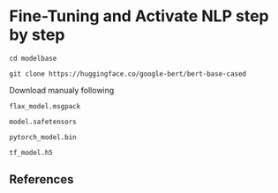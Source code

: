 # Fine-Tuning and Activate NLP step by step

    cd modelbase

    git clone https://huggingface.co/google-bert/bert-base-cased

Download manualy following

    flax_model.msgpack

    model.safetensors

    pytorch_model.bin

    tf_model.h5

## References
